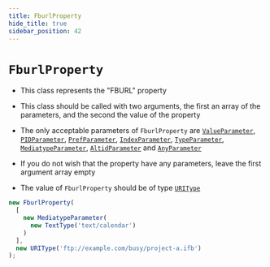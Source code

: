 ```yaml
---
title: FburlProperty
hide_title: true
sidebar_position: 42
---
```


# `FburlProperty`

* This class represents the "FBURL" property

* This class should be called with two arguments, the first an array of the parameters, and the second the value of the property

* The only acceptable parameters of ```FburlProperty``` are [`ValueParameter`](/documentation/parameters/valueparameter), [`PIDParameter`](/documentation/parameters/pidparameter), [`PrefParameter`](/documentation/parameters/prefparameter), [`IndexParameter`](/documentation/parameters/indexparameter), [`TypeParameter`](/documentation/parameters/typeparameter), [`MediatypeParameter`](/documentation/parameters/mediatypeparameter), [`AltidParameter`](/documentation/parameters/altidparameter) and [`AnyParameter`](/documentation/parameters/anyparameter)

* If you do not wish that the property have any parameters, leave the first argument array empty

* The value of ```FburlProperty``` should be of type [`URIType`](/documentation/values/uritype)

```js
new FburlProperty(
  [
    new MediatypeParameter(
      new TextType('text/calendar')
    )
  ],
  new URIType('ftp://example.com/busy/project-a.ifb')
);
```

